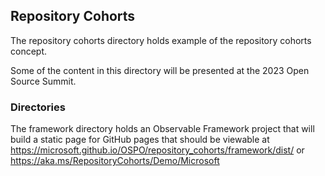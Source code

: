 ## Repository Cohorts

The repository cohorts directory holds example of the repository cohorts concept. 

Some of the content in this directory will be presented at the 2023 Open Source Summit.

### Directories

The framework directory holds an Observable Framework project that will build a static page for GitHub pages
that should be viewable at https://microsoft.github.io/OSPO/repository_cohorts/framework/dist/
or https://aka.ms/RepositoryCohorts/Demo/Microsoft 

